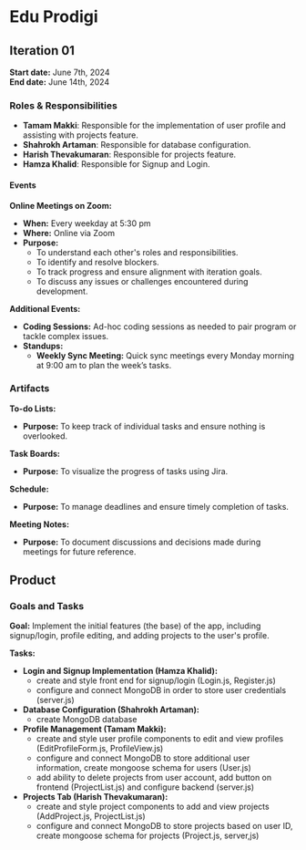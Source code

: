 # Edu Prodigi

## Iteration 01
**Start date:** June 7th, 2024  
**End date:** June 14th, 2024

### Roles & Responsibilities
- **Tamam Makki**: Responsible for the implementation of user profile and assisting with projects feature.
- **Shahrokh Artaman**: Responsible for database configuration.
- **Harish Thevakumaran**: Responsible for projects feature.
- **Hamza Khalid**: Responsible for Signup and Login.

#### Events
**Online Meetings on Zoom:**
- **When:** Every weekday at 5:30 pm
- **Where:** Online via Zoom
- **Purpose:**
  - To understand each other's roles and responsibilities.
  - To identify and resolve blockers.
  - To track progress and ensure alignment with iteration goals.
  - To discuss any issues or challenges encountered during development.

**Additional Events:**
- **Coding Sessions:** Ad-hoc coding sessions as needed to pair program or tackle complex issues.
- **Standups:**
  - **Weekly Sync Meeting:** Quick sync meetings every Monday morning at 9:00 am to plan the week’s tasks.

### Artifacts
**To-do Lists:**
- **Purpose:** To keep track of individual tasks and ensure nothing is overlooked.

**Task Boards:**
- **Purpose:** To visualize the progress of tasks using Jira.

**Schedule:**
- **Purpose:** To manage deadlines and ensure timely completion of tasks.

**Meeting Notes:**
- **Purpose:** To document discussions and decisions made during meetings for future reference.

## Product
### Goals and Tasks
**Goal:** Implement the initial features (the base) of the app, including signup/login, profile editing, and adding projects to the user's profile.

**Tasks:**
- **Login and Signup Implementation (Hamza Khalid):**
  - create and style front end for signup/login (Login.js, Register.js)
  - configure and connect MongoDB in order to store user credentials (server.js)
- **Database Configuration (Shahrokh Artaman):**
  - create MongoDB database
- **Profile Management (Tamam Makki):**
  - create and style user profile components to edit and view profiles (EditProfileForm.js, ProfileView.js)
  - configure and connect MongoDB to store additional user information, create mongoose schema for users (User.js)
  - add ability to delete projects from user account, add button on frontend (ProjectList.js) and configure backend (server.js)
- **Projects Tab (Harish Thevakumaran):**
  - create and style project components to add and view projects (AddProject.js, ProjectList.js)
  - configure and connect MongoDB to store projects based on user ID, create mongoose schema for projects (Project.js, server,js)
